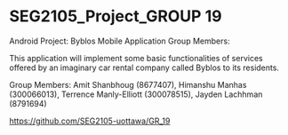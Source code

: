 # SEG2105_Project_GROUP 19
Android Project: Byblos Mobile Application
Group Members:

This application will implement some basic functionalities of services offered by an imaginary car rental company called Byblos to its residents.

Group Members: Amit Shanbhoug (8677407), Himanshu Manhas (300066013), Terrence Manly-Elliott (300078515), Jayden Lachhman (8791694)

https://github.com/SEG2105-uottawa/GR_19
